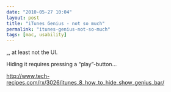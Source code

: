 ```yaml
---
date: "2010-05-27 10:04"
layout: post
title: "iTunes Genius - not so much"
permalink: "itunes-genius-not-so-much"
tags: [mac, usability]
---
```


„, at least not the UI.

Hiding it requires pressing a “play”-button...

<a href="http://www.tech-recipes.com/rx/3026/itunes_8_how_to_hide_show_genius_bar/">http://www.tech-recipes.com/rx/3026/itunes_8_how_to_hide_show_genius_bar/</a>
